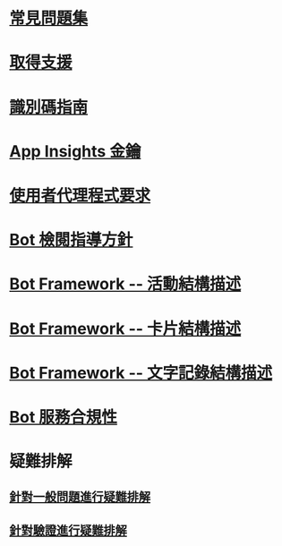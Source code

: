 # [常見問題集](../bot-service-resources-bot-framework-faq.md)
# [取得支援](../bot-service-resources-links-help.md)
# [識別碼指南](../bot-service-resources-identifiers-guide.md)
# [App Insights 金鑰](../bot-service-resources-app-insights-keys.md)
# [使用者代理程式要求](../bot-service-resources-user-agent.md)
# [Bot 檢閱指導方針](../bot-service-review-guidelines.md)
# [Bot Framework -- 活動結構描述](https://github.com/Microsoft/BotBuilder/blob/hub/specs/botframework-activity/botframework-activity.md)
# [Bot Framework -- 卡片結構描述](https://github.com/Microsoft/BotBuilder/blob/hub/specs/botframework-activity/botframework-cards.md)
# [Bot Framework -- 文字記錄結構描述](https://github.com/Microsoft/BotBuilder/blob/hub/specs/transcript/transcript.md)
# [Bot 服務合規性](../v4sdk/bot-service-compliance.md)
# 疑難排解
## [針對一般問題進行疑難排解](../bot-service-troubleshoot-general-problems.md)
## [針對驗證進行疑難排解](../bot-service-troubleshoot-authentication-problems.md)
